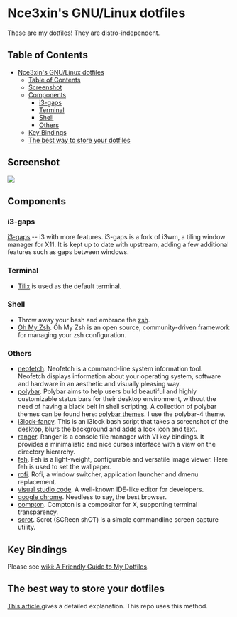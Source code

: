 # Nce3xin's GNU/Linux dotfiles
These are my dotfiles! They are distro-independent.

## Table of Contents
- [Nce3xin's GNU/Linux dotfiles](#nce3xins-gnulinux-dotfiles)
  - [Table of Contents](#table-of-contents)
  - [Screenshot](#screenshot)
  - [Components](#components)
    - [i3-gaps](#i3-gaps)
    - [Terminal](#terminal)
    - [Shell](#shell)
    - [Others](#others)
  - [Key Bindings](#key-bindings)
  - [The best way to store your dotfiles](#the-best-way-to-store-your-dotfiles)

## Screenshot
![](Screenshots/sc.png)

## Components

### i3-gaps
[i3-gaps](https://github.com/Airblader/i3) -- i3 with more features. i3-gaps is a fork of i3wm, a tiling window manager for X11. It is kept up to date with upstream, adding a few additional features such as gaps between windows.

### Terminal
- [Tilix](https://github.com/gnunn1/tilix) is used as the default terminal.

### Shell
- Throw away your bash and embrace the [zsh](https://www.zsh.org/).
- [Oh My Zsh](https://github.com/robbyrussell/oh-my-zsh). Oh My Zsh is an open source, community-driven framework for managing your zsh configuration.

### Others
- [neofetch](https://github.com/dylanaraps/neofetch). Neofetch is a command-line system information tool. Neofetch displays information about your operating system, software and hardware in an aesthetic and visually pleasing way.
- [polybar](https://github.com/jaagr/polybar). Polybar aims to help users build beautiful and highly customizable status bars for their desktop environment, without the need of having a black belt in shell scripting. A collection of polybar themes can be found here: [polybar themes](https://github.com/adi1090x/polybar-themes). I use the polybar-4 theme.
- [i3lock-fancy](https://github.com/meskarune/i3lock-fancy). This is an i3lock bash script that takes a screenshot of the desktop, blurs the background and adds a lock icon and text.
- [ranger](https://github.com/ranger/ranger). Ranger is a console file manager with VI key bindings. It provides a minimalistic and nice curses interface with a view on the directory hierarchy.
- [feh](https://github.com/derf/feh). Feh is a light-weight, configurable and versatile image viewer. Here feh is used to set the wallpaper.
- [rofi](https://github.com/davatorium/rofi). Rofi, a window switcher, application launcher and dmenu replacement.
- [visual studio code](https://code.visualstudio.com/). A well-known IDE-like editor for developers.
- [google chrome](https://www.google.com/chrome/). Needless to say, the best browser.
- [compton](https://github.com/chjj/compton). Compton is a compositor for X, supporting terminal transparency.
- [scrot](https://github.com/dreamer/scrot). Scrot (SCReen shOT) is a simple commandline screen capture utility.

## Key Bindings
Please see [wiki: A Friendly Guide to My Dotfiles](https://github.com/nce3xin/dotfiles/wiki/A-Friendly-Guide-to-My-Dotfiles).

## The best way to store your dotfiles
[This article ](https://developer.atlassian.com/blog/2016/02/best-way-to-store-dotfiles-git-bare-repo/) gives a detailed explanation. This repo uses this method. 

